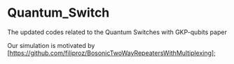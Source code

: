 # Quantum_Switch
The updated codes related to the Quantum Switches with GKP-qubits paper


Our simulation is motivated by [https://github.com/filiproz/BosonicTwoWayRepeatersWithMultiplexing];
